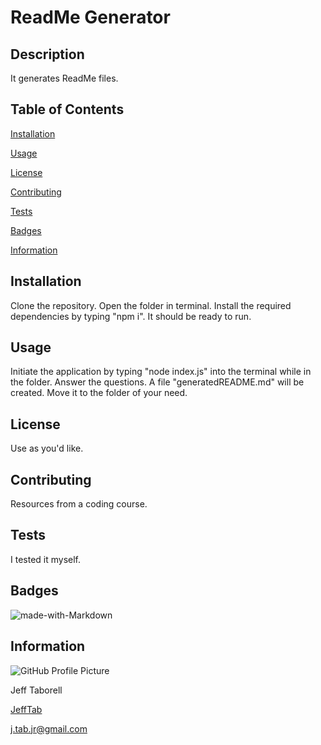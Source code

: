 
# ReadMe Generator


## Description
It generates ReadMe files.

## Table of Contents

[Installation](#installation) 

[Usage](#usage) 

[License](#license) 

[Contributing](#contributing) 

[Tests](#tests) 

[Badges](#badges) 

[Information](#information) 


## Installation

Clone the repository.  Open the folder in terminal.  Install the required dependencies by typing "npm i".  It should be ready to run.

## Usage

Initiate the application by typing "node index.js" into the terminal while in the folder.  Answer the questions.  A file "generatedREADME.md" will be created.  Move it to the folder of your need.

## License

Use as you'd like.

## Contributing

Resources from a coding course.

## Tests

I tested it myself.

## Badges

![made-with-Markdown](https://img.shields.io/badge/Made%20with-Markdown-1f425f.svg)

## Information

![GitHub Profile Picture](https://avatars1.githubusercontent.com/u/57155237?v=4 "GitHub Profile Picture") 

Jeff Taborell 

[JeffTab](https://github.com/JeffTab) 

j.tab.jr@gmail.com 

    
